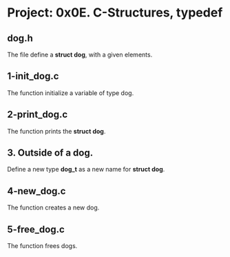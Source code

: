 # Project: 0x0E. C-Structures, typedef

## dog.h

The file define a **struct dog**, with a given elements.

## 1-init_dog.c

The function initialize a variable of type dog.

## 2-print_dog.c

The function prints the **struct dog**.

## 3. Outside of a dog.

Define a new type **dog_t** as a new name for **struct dog**.

## 4-new_dog.c

The function creates a new dog.

## 5-free_dog.c

The function frees dogs.